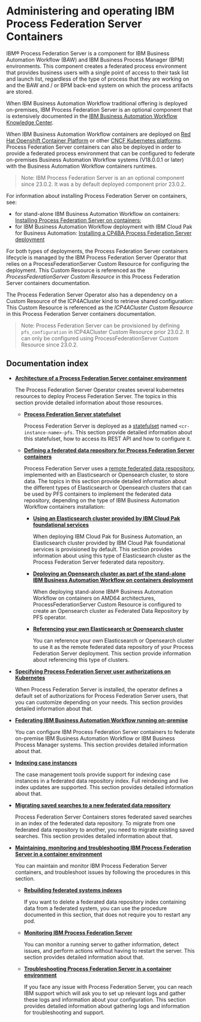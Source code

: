 # Administering and operating IBM Process Federation Server Containers

IBM® Process Federation Server is a component for IBM Business Automation Workflow (BAW) and IBM Business Process Manager (BPM) environments. This component creates a federated process environment that provides business users with a single point of access to their task list and launch list, regardless of the type of process that they are working on and the BAW and / or BPM back-end system on which the process artifacts are stored.

When IBM Business Automation Workflow traditional offering is deployed on-premises, IBM Process Federation Server is an optional component that is extensively documented in the [IBM Business Automation Workflow Knowledge Center](https://www.ibm.com/docs/en/baw/23.x?topic=server-traditional-installing-enabling-process-federation).

When IBM Business Automation Workflow containers are deployed on [Red Hat Openshift Container Platform](https://www.redhat.com/en/technologies/cloud-computing/openshift/container-platform) or other [CNCF Kubernetes platforms](https://www.cncf.io/projects/kubernetes/). Process Federation Server containers can also be deployed in order to provide a federated process environment that can be configured to federate on-premises Business Automation Workflow systems (V18.0.0.1 or later) with the Business Automation Workflow containers runtimes.
> Note: IBM Process Federation Server is an an optional component since 23.0.2. It was a by default deployed component prior 23.0.2.

For information about installing Process Federation Server on containers, see:
* for stand-alone IBM Business Automation Workflow on containers: [Installing Process Federation Server on containers](https://www.ibm.com/docs/en/baw/23.x?topic=containers-installing-process-federation-server);
* for IBM Business Automation Workflow deployment with IBM Cloud Pak for Business Automation: [Installing a CP4BA Process Federation Server deployment](https://www.ibm.com/docs/en/cloud-paks/cp-biz-automation/23.0.2?topic=deployments-installing-cp4ba-process-federation-server-production-deployment)

For both types of deployments, the Process Federation Server containers lifecycle is managed by the IBM Process Federation Server Operator that relies on a ProcessFederationServer Custom Resource for configuring the deployment. This Custom Resource is referenced as the _ProcessFederationServer Custom Resource_ in this Process Federation Server containers documentation.

The Process Federation Server Operator also has a dependency on a Custom Resource of the ICP4ACluster kind to retrieve shared configuration: This Custom Resource is referenced as the _ICP4ACluster Custom Resource_ in this Process Federation Server containers documentation.

> Note: Process Federation Server can be provisioned by defining `pfs_configuration` in ICP4ACluster Custom Resource prior 23.0.2. It can only be configured using ProcessFederationServer Custom Resource since 23.0.2.

## Documentation index

* **[Architecture of a Process Federation Server container environment](./documentation/Architecture.md)**

  The Process Federation Server Operator creates several kubernetes resources to deploy Process Federation Server. The topics in this section provide detailed information about those resources.
  
  * **[Process Federation Server statefulset](./documentation/PFS-Statefulset.md)**

    Process Federation Server is deployed as a [statefulset](https://kubernetes.io/docs/concepts/workloads/controllers/statefulset/) named `<cr-instance-name>-pfs`. This section provide detailed information about this statefulset, how to access its REST API and how to configure it.

  * **[Defining a federated data repository for Process Federation Server containers](./documentation/Defining-a-federated-data-repository.md)**

    Process Federation Server uses a [remote federated data respository](https://www.ibm.com/docs/en/baw/23.x?topic=service-declaring-federated-data-repository-in-serverxml), implemented with an Elasticsearch or Opensearch cluster, to store data. The topics in this section provide detailed information about the different types of Elasticsearch or Opensearch clusters that can be used by PFS containers to implement the federated data repository, depending on the type of IBM Business Automation Workflow containers installation:

    * **[Using an Elasticsearch cluster provided by IBM Cloud Pak foundational services](./documentation/Using-CPfs-Elasticsearch.md)**

      When deploying IBM Cloud Pak for Business Automation, an Elasticsearch cluster provided by IBM Cloud Pak foundational services is provisioned by default. This section provides information about using this type of Elasticsearch cluster as the Process Federation Server federated data repository.

    * **[Deploying an Opensearch cluster as part of the stand-alone IBM Business Automation Workflow on containers deployment](./documentation/Using-standalone-BAW-Opensearch.md)**

        When deploying stand-alone IBM® Business Automation Workflow on containers on AMD64 architectures, ProcessFederationServer Custom Resource is configured to create an Opensearch cluster as Federated Data Repository by PFS operator.

        

    * **[Referencing your own Elasticsearch or Opensearch cluster](./documentation/Using-own-Elasticsearch-or-Opensearch.md)**

      You can reference your own Elasticsearch or Opensearch cluster to use it as the remote federated data repository of your Process Federation Server deployment. This section provide information about referencing this type of clusters.

* **[Specifying Process Federation Server user authorizations on Kubernetes](./documentation/Authorizations.md)**

  When Process Federation Server is installed, the operator defines a default set of authorizations for Process Federation Server users, that you can customize depending on your needs. This section provides detailed information about that.

* **[Federating IBM Business Automation Workflow running on-premise](./documentation/Federating-on-premises-BAW.md)**

  You can configure IBM Process Federation Server containers to federate on-premise IBM Business Automation Workflow or IBM Business Process Manager systems. This section provides detailed information about that.

* **[Indexing case instances](./documentation/Indexing-Case-instances.md)**

  The case management tools provide support for indexing case instances in a federated data repository index. Full reindexing and live index updates are supported. This section provides detailed information about that.

* **[Migrating saved searches to a new federated data repository](./documentation/Migrating-Saved-Searches.md)**

  Process Federation Server Containers stores federated saved searches in an index of the federated data repository. To migrate from one  federated data repository to another, you need to migrate existing saved searches. This section provides detailed information about that.

* **[Maintaining, monitoring and troubleshooting IBM Process Federation Server in a container environment](./documentation/Maintaining-monitoring-and-troubleshooting.md)**

  You can maintain and monitor IBM Process Federation Server containers, and troubleshoot issues by following the procedures in this section.

  * **[Rebuilding federated systems indexes](./documentation/Rebuilding-indexes.md)**

    If you want to delete a federated data repository index containing data from a federated system, you can use the procedure documented in this section, that does not require you to restart any pod.
  
  * **[Monitoring IBM Process Federation Server](./documentation/Monitoring-PFS.md)**

    You can monitor a running server to gather information, detect issues, and perform actions without having to restart the server. This section provides detailed information about that.
  
  * **[Troubleshooting Process Federation Server in a container environment](./documentation/Troubleshooting-PFS.md)**

    If you face any issue with Process Federation Server, you can reach IBM support which will ask you to set up relevant logs and gather these logs and information about your configuration. This section provides detailed information about gathering logs and information for troubleshooting and support.


  
